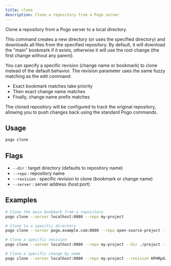 ```yaml
---
title: clone
description: Clone a repository from a Pogo server
---
```


Clone a repository from a Pogo server to a local directory.

This command creates a new directory (or uses the specified directory) and downloads
all files from the specified repository. By default, it will download the "main"
bookmark if it exists, otherwise it will use the root change (the first change
without any parent).

You can specify a specific revision (change name or bookmark) to clone instead of
the default behavior. The revision parameter uses the same fuzzy matching as the
edit command:
- Exact bookmark matches take priority
- Then exact change name matches
- Finally, change name prefix matches

The cloned repository will be configured to track the original repository, allowing
you to push changes back using the standard Pogo commands.

## Usage

```bash
pogo clone
```

## Flags

- `--dir` <string>: target directory (defaults to repository name)
- `--repo` <string>: repository name
- `--revision` <string>: specific revision to clone (bookmark or change name)
- `--server` <string>: server address (host:port)

## Examples

```bash
# Clone the main bookmark from a repository
pogo clone --server localhost:8080 --repo my-project

# Clone to a specific directory
pogo clone --server pogo.example.com:8080 --repo open-source-project --dir ./my-local-copy

# Clone a specific revision
pogo clone --server localhost:8080 --repo my-project --dir ./project --revision v1.0.0

# Clone a specific change by name
pogo clone --server localhost:8080 --repo my-project --revision KPHRpdJnwyPcLH4a
```

